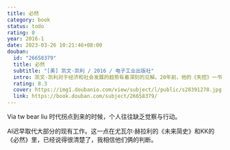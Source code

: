 ```yaml
---
title: 必然
category: book
status: todo
rating: 0
year: 2016-1
date: 2023-03-26 10:21:46+08:00
douban:
  id: "26658379"
  title: 必然
  subtitle: "[美] 凯文·凯利 / 2016 / 电子工业出版社"
  intro: 凯文·凯利对于经济和社会发展的趋势有着深刻的见解。20年前，他的《失控》一书，便已预见了当下几乎所有的互联网经济热点概念，如：物联网、云计算、虚拟现实、网络社区、大众智慧、迭代等。此次，凯文·凯利在新书《必然》中，提到了未来20年的12种必然趋势。
  rating: 8.3
  cover: https://img1.doubanio.com/view/subject/l/public/s28391270.jpg
  link: https://book.douban.com/subject/26658379/
---
```


Via tw bear liu 时代拐点到来的时候，个人往往缺乏觉察与行动。

AI迟早取代大部分的现有工作。这一点在尤瓦尔·赫拉利的《未来简史》和KK的《必然》里，已经说得很清楚了，我相信他们俩的判断。
